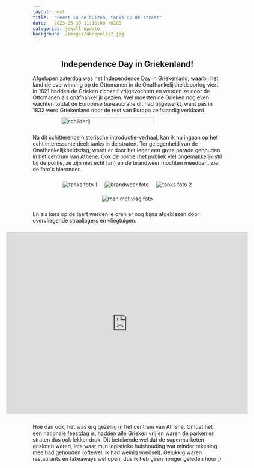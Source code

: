 ```yaml
---
layout: post
title:  "Feest in de huizen, tanks op de straat"
date:   2023-03-30 11:16:00 +0200
categories: jekyll update
background: /images/akropolis2.jpg
---
```

<style>
.verhaaltje {
    display: flex;
    flex-direction: column;
    align-items: center;
}
.foto-gallerij {
    display: flex;
    flex-wrap: wrap;
    flex-direction: row;
    align-items: left;
    justify-content: center;
}
img {
    max-width: 80%;
    max-height: 50vh;
    aspect-ratio: auto;
    margin: 10px;
}
</style>

<div class="verhaaltje">
<h2>Independence Day in Griekenland!</h2>
Afgelopen zaterdag was het Independence Day in Griekenland, waarbij het land de overwinning op de Ottomanen in de Onafhankelijkheidsoorlog viert. In 1821 hadden de Grieken zichzelf vrijgevochten en werden ze door de Ottomanen als onafhankelijk gezien. Wel moesten de Grieken nog even wachten totdat de Europese bureaucratie dit had bijgewerkt, want pas in 1832 werd Griekenland door de rest van Europa zelfstandig verklaard.

<img style="width: 70%!important; max-height: 70vh;" src="/images/independence-day/schilderij.jpg" alt="schilderij"/>

Na dit schitterende historische introductie-verhaal, kan ik nu ingaan op het echt interessante deel: tanks in de straten. Ter gelegenheid van de Onafhankelijkheidsdag, wordt er door het leger een grote parade gehouden in het centrum van Athene. Ook de politie (het publiek viel ongemakkelijk stil bij de politie, ze zijn niet echt fan) en de brandweer mochten meedoen. Zie de foto's hieronder.

<div class="foto-gallerij">
<img src="/images/independence-day/tanks1.jpg" alt="tanks foto 1"/>
<img src="/images/independence-day/feuerwehr.jpg" alt="brandweer foto"/>
<img src="/images/independence-day/tanks2.jpg" alt="tanks foto 2"/>
<img src="/images/independence-day/flag.jpg" alt="man met vlag foto"/>
</div>

En als kers op de taart werden je oren er nog bijna afgeblazen door overvliegende straaljagers en vliegtuigen.

<iframe style="margin: 10px;" src="https://drive.google.com/file/d/1TXCqYMg-UgXczZbJraaKgQP7FBmn6Pph/preview" width="640" height="480" allow="autoplay"></iframe>

Hoe dan ook, het was erg gezellig in het centrum van Athene. Omdat het een nationale feestdag is, hadden alle Grieken vrij en waren de parken en straten dus ook lekker druk. Dit betekende wel dat de supermarketen gesloten waren, iets waar mijn logistieke huishouding wat minder rekening mee had gehouden (oftewel, ik had weinig voedsel). Gelukkig waren restaurants en takeaways wel open, dus ik heb geen honger geleden hoor ;)

</div>